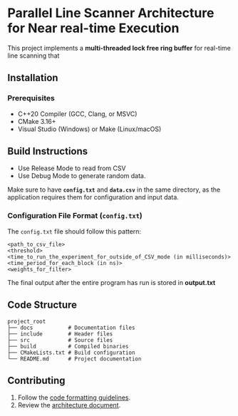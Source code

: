 # Parallel Line Scanner Architecture for Near real-time Execution

This project implements a **multi-threaded lock free ring buffer** for real-time line scanning that

## Installation
### Prerequisites
- C++20 Compiler (GCC, Clang, or MSVC)
- CMake 3.16+
- Visual Studio (Windows) or Make (Linux/macOS)

## Build Instructions
- Use Release Mode to read from CSV 
- Use Debug Mode to generate random data. 

Make sure to have **`config.txt`** and **`data.csv`** in the same directory, as the application requires them for configuration and input data.

### Configuration File Format (`config.txt`)
The `config.txt` file should follow this pattern:

```
<path_to_csv_file>
<threshold>
<time_to_run_the_experiment_for_outside_of_CSV_mode (in milliseconds)>
<time_period_for_each_block (in ns)>
<weights_for_filter>
```
The final output after the entire program has run is stored in **output.txt**

## Code Structure
```
project_root
├── docs           # Documentation files
├── include        # Header files
├── src            # Source files
├── build          # Compiled binaries
├── CMakeLists.txt # Build configuration
└── README.md      # Project documentation
```

## Contributing
1. Follow the [code formatting guidelines](https://github.com/kunxl-gg/PLANE/blob/main/docs/CONTRIBUTING.md).
2. Review the [architecture document](https://github.com/kunxl-gg/PLANE/blob/main/docs/ARCHITECTURE.md).
